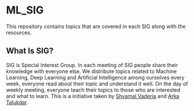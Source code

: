 # ML_SIG

This repository contains topics that are covered in each SIG along with the resources.

## What Is SIG?
SIG is Special Interest Group. In each meeting of SIG people share their knowledge with everyone else.
We distribute topics related to Machine Learning, Deep Learning and Artificial Intelligence among 
ourselves every week, everyone read about their topic and understand it well. On the day of weekly 
meeting, everyone teach their topics to those who are interested and what to learn.
This is a initiative taken by [Shyamal Vaderia](https://github.com/svaderia) and [Arka Talukdar](https://github.com/atalukdar).